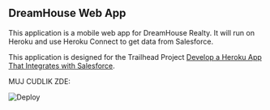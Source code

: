 DreamHouse Web App
------------------

This application is a mobile web app for DreamHouse Realty. It will run on Heroku and use Heroku Connect to get data from Salesforce.

This application is designed for the Trailhead Project [Develop a Heroku App That Integrates with Salesforce](https://trailhead.salesforce.com/content/learn/projects/develop-heroku-applications).

MUJ CUDLIK ZDE: 
<!a href="https://heroku.com/deploy">
  <img src="https://www.herokucdn.com/deploy/button.svg" alt="Deploy">
</a>
